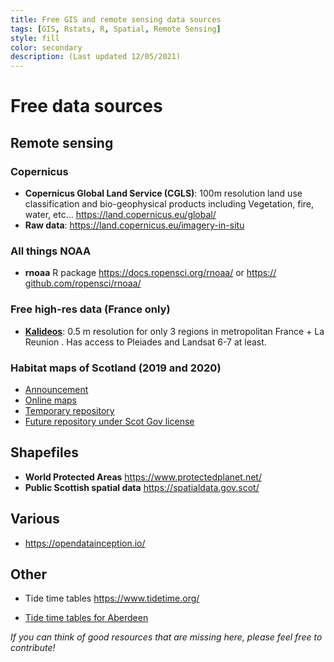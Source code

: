 ```yaml
---
title: Free GIS and remote sensing data sources
tags: [GIS, Rstats, R, Spatial, Remote Sensing]
style: fill
color: secondary
description: (Last updated 12/05/2021)
---
```


# Free data sources

## Remote sensing

### Copernicus

* **Copernicus Global Land Service (CGLS)**: 100m resolution land use classification and bio-geophysical products including Vegetation, fire, water, etc... <https://land.copernicus.eu/global/> 
* **Raw data**: <https://land.copernicus.eu/imagery-in-situ>

### All things NOAA

* **rnoaa** R package <https://docs.ropensci.org/rnoaa/> or <https://​github.com/​ropensci/​rnoaa/​>

### Free high-res data (France only)

* [**Kalideos**](https://www.kalideos.fr/drupal/mapshup_page?_ro_origin=list&index=0&maxRecords=192&box=-1.777681,-21.401263,55.846431,49.071423): 0.5 m resolution for only 3 regions in metropolitan France + La Reunion . Has access to Pleiades and Landsat 6-7 at least. 

### Habitat maps of Scotland (2019 and 2020)

* [Announcement](https://www.space-intelligence.com/2021/04/01/weve-just-published-the-first-ever-scotland-wide-high-resolution-habitat-maps-for-free/)
* [Online maps](https://www.space-intelligence.com/scotland-landcover/)
* [Temporary repository](https://drive.google.com/drive/folders/1ELqOKwqk7S9qAU2EwsjfLVNkkThQRcwM)
* [Future repository under Scot Gov license](https://spatialdata.gov.scot/)

## Shapefiles

* **World Protected Areas** <https://www.protectedplanet.net/> 
* **Public Scottish spatial data** <https://spatialdata.gov.scot/>

## Various

* <https://opendatainception.io/>

## Other

* Tide time tables <https://www.tidetime.org/>

* [Tide time tables for Aberdeen](https://www.tidetime.org/europe/united-kingdom/aberdeen-calendar.htm)



*If you can think of good resources that are missing here, please feel free to contribute!*
